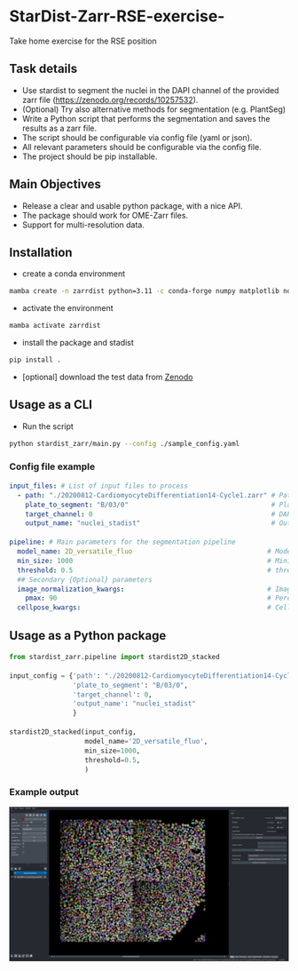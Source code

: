 # StarDist-Zarr-RSE-exercise-
Take home exercise for the RSE position

## Task details
* Use stardist to segment the nuclei in the DAPI channel of the provided zarr file (https://zenodo.org/records/10257532).
* (Optional) Try also alternative methods for segmentation (e.g. PlantSeg)
* Write a Python script that performs the segmentation and saves the results as a zarr file.
* The script should be configurable via config file (yaml or json).
* All relevant parameters should be configurable via the config file.
* The project should be pip installable.

## Main Objectives
* Release a clear and usable python package, with a nice API.
* The package should work for OME-Zarr files.
* Support for multi-resolution data.


## Installation
* create a conda environment
```bash
mamba create -n zarrdist python=3.11 -c conda-forge numpy matplotlib notebook ome-zarr tensorflow-gpu  
```
* activate the environment
```bash
mamba activate zarrdist
```
* install the package and stadist 
```bash
pip install .
```

* [optional] download the test data from [Zenodo](https://zenodo.org/record/10257532/files/20200812-CardiomyocyteDifferentiation14-Cycle1.zarr)


## Usage as a CLI
* Run the script
```bash
python stardist_zarr/main.py --config ./sample_config.yaml    
```

### Config file example
```yaml
input_files: # List of input files to process 
  - path: "./20200812-CardiomyocyteDifferentiation14-Cycle1.zarr" # Path to the input file
    plate_to_segment: "B/03/0"                                    # Plate to segment
    target_channel: 0                                             # DAPI channel
    output_name: "nuclei_stadist"                                 # Output file name to save inside the OME-Zarr file label

pipeline: # Main parameters for the segmentation pipeline
  model_name: 2D_versatile_fluo                                  # Model name to use for the segmentation
  min_size: 1000                                                 # Minimum size of the objects to keep in the segmentation mask after stardist(in pixels)
  threshold: 0.5                                                 # threshold for the overlap (overlap measured as intersection over Min)
  ## Secondary {Optional} parameters
  image_normalization_kwargs:                                    # Image normalization parameters
    pmax: 90                                                     # Percentile max
  cellpose_kwargs:                                               # Cellpose parameters
```

## Usage as a Python package
```python
from stardist_zarr.pipeline import stardist2D_stacked

input_config = {'path': "./20200812-CardiomyocyteDifferentiation14-Cycle1.zarr",
                'plate_to_segment': "B/03/0",
                'target_channel': 0,
                'output_name': "nuclei_stadist"
                }

stardist2D_stacked(input_config,
                   model_name='2D_versatile_fluo',
                   min_size=1000,
                   threshold=0.5,
                   )
```

### Example output
![image](result_exaple.png)
